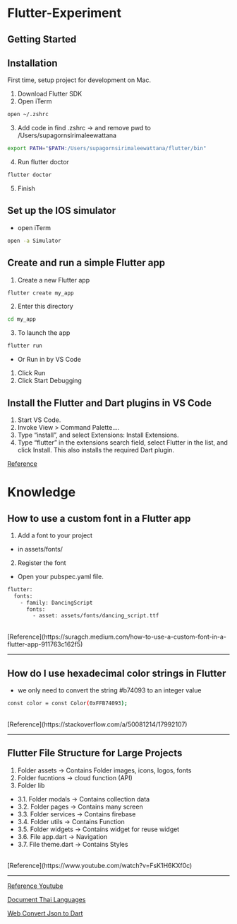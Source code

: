 # Flutter-Experiment

## Getting Started

## Installation

First time, setup project for development on Mac.

1. Download Flutter SDK
2. Open iTerm
```bash
open ~/.zshrc
```
3. Add code in find .zshrc -> and remove pwd to /Users/supagornsirimaleewattana
```bash 
export PATH="$PATH:/Users/supagornsirimaleewattana/flutter/bin"
```
4. Run flutter doctor
```bash
flutter doctor
```
5. Finish

## Set up the IOS simulator
- open iTerm
```bash
open -a Simulator
```

## Create and run a simple Flutter app
1. Create a new Flutter app
```bash
flutter create my_app
```
2. Enter this directory
```bash
cd my_app
```
3. To launch the app
```bash
flutter run
```
- Or Run in by VS Code 
1. Click Run
2. Click Start Debugging 

## Install the Flutter and Dart plugins in VS Code
1. Start VS Code.
2. Invoke View > Command Palette….
3. Type “install”, and select Extensions: Install Extensions.
4. Type “flutter” in the extensions search field, select Flutter in the list, and click Install. This also installs the required Dart plugin.


[Reference](https://docs.flutter.dev/get-started/install/macos)

# Knowledge

## How to use a custom font in a Flutter app
1. Add a font to your project
  - in assets/fonts/
2. Register the font
  - Open your pubspec.yaml file.
``` bash 
flutter:
  fonts:
    - family: DancingScript     
      fonts:
        - asset: assets/fonts/dancing_script.ttf
```
<br />
[Reference](https://suragch.medium.com/how-to-use-a-custom-font-in-a-flutter-app-911763c162f5)

<hr />

## How do I use hexadecimal color strings in Flutter
- we only need to convert the string #b74093 to an integer value
``` bash
const color = const Color(0xFFB74093);
```
<br />
[Reference](https://stackoverflow.com/a/50081214/17992107)

<hr />

## Flutter File Structure for Large Projects
1. Folder assets ->  Contains Folder images, icons, logos, fonts
2. Folder fucntions -> cloud function (API)
3. Folder lib 
  - 3.1. Folder modals -> Contains collection data
  - 3.2. Folder pages -> Contains many screen
  - 3.3. Folder services -> Contains firebase
  - 3.4. Folder utils -> Contains Function
  - 3.5. Folder widgets -> Contains widget for reuse widget
  - 3.6. File app.dart -> Navigation
  - 3.7. File theme.dart -> Contains Styles
<br />
[Reference](https://www.youtube.com/watch?v=FsK1H6KXf0c)

<hr />


[Reference Youtube](https://www.youtube.com/watch?v=3jGj-1-m_zA)
<br />

[Document Thai Languages](https://drive.google.com/file/d/1LdM8y8G8KOATq03vDsXvHaTCzJ8oCfTz/view)
<br />

[Web Convert Json to Dart](https://app.quicktype.io)
